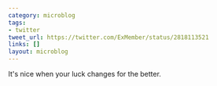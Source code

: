 ```yaml
---
category: microblog
tags:
- twitter
tweet_url: https://twitter.com/ExMember/status/2818113521
links: []
layout: microblog
---
```

It's nice when your luck changes for the better.
